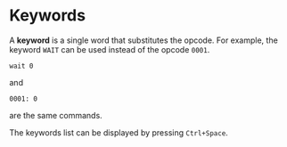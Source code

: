 # Keywords

A **keyword** is a single word that substitutes the opcode. For example, the keyword `WAIT` can be used instead of the opcode `0001`.

```text
wait 0
```

and

```text
0001: 0
```

are the same commands. 

The keywords list can be displayed by pressing `Ctrl+Space`.


